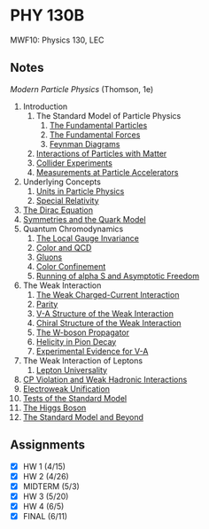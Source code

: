 # PHY 130B
MWF10: Physics 130, LEC
## Notes
*Modern Particle Physics* (Thomson, 1e)
1. Introduction
	1. The Standard Model of Particle Physics
		1. [The Fundamental Particles](../notes/history-particle-physics.md#the-standard-model)
		2. [The Fundamental Forces](../notes/fundamental-interaction.md)
		5. [Feynman Diagrams](../notes/feynman-diagram.md)
	2. [Interactions of Particles with Matter](../notes/particle-detector.md)
	3. [Collider Experiments](../notes/particle-detector.md)
	4. [Measurements at Particle Accelerators](../notes/particle-detector.md)
2. Underlying Concepts
	1. [Units in Particle Physics](../notes/unit.md)
	2. [Special Relativity](../notes/lorentz-transformation.md)
4. [The Dirac Equation](../notes/dirac-equation.md)
9. [Symmetries and the Quark Model](../notes/symmetry-physics.md)
10. Quantum Chromodynamics
	1. [The Local Gauge Invariance](../notes/symmetry-physics.md#local-gauge-principle)
	2. [Color and QCD](../notes/symmetry-physics.md#local-gauge-principle)
	3. [Gluons](../notes/symmetry-physics.md#local-gauge-principle)
	4. [Color Confinement](../notes/symmetry-physics.md#local-gauge-principle)
	5. [Running of alpha S and Asymptotic Freedom](../notes/quantum-chromodynamics.md)
11. The Weak Interaction
	1. [The Weak Charged-Current Interaction](../notes/weak-interaction.md)
	2. [Parity](../notes/symmetry-physics.md#parity)
	3. [V-A Structure of the Weak Interaction](../notes/weak-interaction.md)
	4. [Chiral Structure of the Weak Interaction](../notes/weak-interaction.md)
	5. [The W-boson Propagator](../notes/weak-interaction.md)
	6. [Helicity in Pion Decay](../notes/weak-interaction.md)
	7. [Experimental Evidence for V-A](../notes/weak-interaction.md)
12. The Weak Interaction of Leptons
	1. [Lepton Universality](../notes/weak-interaction.md)
14. [CP Violation and Weak Hadronic Interactions](../notes/symmetry-physics.md)
15. [Electroweak Unification](../notes/weak-interaction.md#electroweak-unification)
16. [Tests of the Standard Model](../notes/standard-model.md)
17. [The Higgs Boson](../notes/higgs-boson.md)
18. [The Standard Model and Beyond](../notes/standard-model.md)
## Assignments
- [x] HW 1 (4/15)
- [x] HW 2 (4/26)
- [x] MIDTERM (5/3)
- [x] HW 3 (5/20)
- [x] HW 4 (6/5)
- [x] FINAL (6/11)